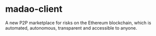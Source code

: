 # madao-client

A new P2P marketplace for risks on the Ethereum blockchain, which is automated, autonomous, transparent and accessible to anyone.